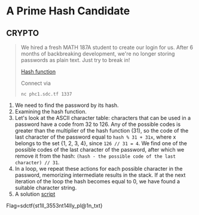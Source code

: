 # A Prime Hash Candidate
## CRYPTO
> We hired a fresh MATH 187A student to create our login for us. After 6 months of backbreaking development, we're no longer storing passwords as plain text. Just try to break in!
>
> [Hash function](https://github.com/smglvn/writeups/blob/master/San%20Diego%20CTF%202021/A%20Prime%20Hash%20Candidate/server.py)
>
> Connect via
>
> `nc phc1.sdc.tf 1337`

1. We need to find the password by its hash.
2. Examining the hash function.
3. Let's look at the ASCII character table: characters that can be used in a password have a code from 32 to 126.
Any of the possible codes is greater than the multiplier of the hash function (31), so the code of the last character of the password equal to `hash % 31 + 31x`, where x belongs to the set {1, 2, 3, 4}, since `126 // 31 = 4`.
We find one of the possible codes of the last character of the password, after which we remove it from the hash: `(hash - the possible code of the last character) // 31`.
4. In a loop, we repeat these actions for each possible character in the password, memorizing intermediate results in the stack.
If at the next iteration of the loop the hash becomes equal to 0, we have found a suitable character string.
5. A solution [script](https://github.com/smglvn/writeups/blob/master/San%20Diego%20CTF%202021/A%20Prime%20Hash%20Candidate/solution.py)

Flag=sdctf{st1ll_3553nt14lly_pl@1n_txt}